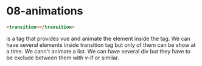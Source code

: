 # 08-animations

```html
<transition></transition>
```
is a tag that provides vue and animate the element inside the tag. We can have several elements inside transition tag but only of them can be show at a time. We cann't animate a list. We can have several div but they have to be exclude between them with v-if or similar.

